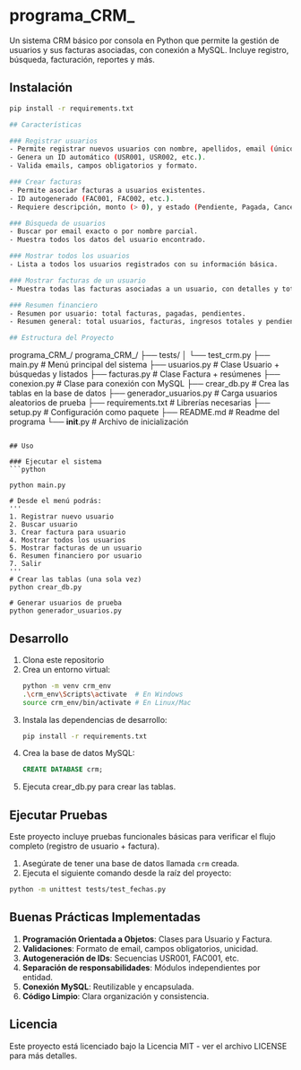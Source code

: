 # programa_CRM_

Un sistema CRM básico por consola en Python que permite la gestión de usuarios y sus facturas asociadas, con conexión a MySQL. Incluye registro, búsqueda, facturación, reportes y más.

## Instalación

```bash
pip install -r requirements.txt

## Características

### Registrar usuarios
- Permite registrar nuevos usuarios con nombre, apellidos, email (único), teléfono y dirección.
- Genera un ID automático (USR001, USR002, etc.).
- Valida emails, campos obligatorios y formato.

### Crear facturas
- Permite asociar facturas a usuarios existentes.
- ID autogenerado (FAC001, FAC002, etc.).
- Requiere descripción, monto (> 0), y estado (Pendiente, Pagada, Cancelada).

### Búsqueda de usuarios
- Buscar por email exacto o por nombre parcial.
- Muestra todos los datos del usuario encontrado.

### Mostrar todos los usuarios
- Lista a todos los usuarios registrados con su información básica.

### Mostrar facturas de un usuario
- Muestra todas las facturas asociadas a un usuario, con detalles y totales.

### Resumen financiero
- Resumen por usuario: total facturas, pagadas, pendientes.
- Resumen general: total usuarios, facturas, ingresos totales y pendientes.

## Estructura del Proyecto

```
programa_CRM_/
programa_CRM_/
├── tests/
│   └── test_crm.py
├── main.py                 # Menú principal del sistema
├── usuarios.py             # Clase Usuario + búsquedas y listados
├── facturas.py             # Clase Factura + resúmenes
├── conexion.py             # Clase para conexión con MySQL
├── crear_db.py             # Crea las tablas en la base de datos
├── generador_usuarios.py   # Carga usuarios aleatorios de prueba
├── requirements.txt        # Librerías necesarias
├── setup.py                # Configuración como paquete
├── README.md               # Readme del programa
└── __init__.py             # Archivo de inicialización
```

## Uso

### Ejecutar el sistema
```python

python main.py

# Desde el menú podrás:
'''
1. Registrar nuevo usuario
2. Buscar usuario
3. Crear factura para usuario
4. Mostrar todos los usuarios
5. Mostrar facturas de un usuario
6. Resumen financiero por usuario
7. Salir
'''
# Crear las tablas (una sola vez)
python crear_db.py

# Generar usuarios de prueba
python generador_usuarios.py
```

## Desarrollo

1. Clona este repositorio
2. Crea un entorno virtual:
   ```bash
   python -m venv crm_env
   .\crm_env\Scripts\activate  # En Windows
   source crm_env/bin/activate # En Linux/Mac
   ```
3. Instala las dependencias de desarrollo:
   ```bash
   pip install -r requirements.txt
   ```
4. Crea la base de datos MySQL:
   ```sql
   CREATE DATABASE crm;
   ```
5. Ejecuta crear_db.py para crear las tablas.

## Ejecutar Pruebas
Este proyecto incluye pruebas funcionales básicas para verificar el flujo completo (registro de usuario + factura).

1. Asegúrate de tener una base de datos llamada `crm` creada.
2. Ejecuta el siguiente comando desde la raíz del proyecto:

```bash
python -m unittest tests/test_fechas.py
```

## Buenas Prácticas Implementadas

1. **Programación Orientada a Objetos**: Clases para Usuario y Factura.
2. **Validaciones**: Formato de email, campos obligatorios, unicidad.
3. **Autogeneración de IDs**: Secuencias USR001, FAC001, etc.
4. **Separación de responsabilidades**: Módulos independientes por entidad.
5. **Conexión MySQL**: Reutilizable y encapsulada.
6. **Código Limpio**: Clara organización y consistencia.

## Licencia

Este proyecto está licenciado bajo la Licencia MIT - ver el archivo LICENSE para más detalles.